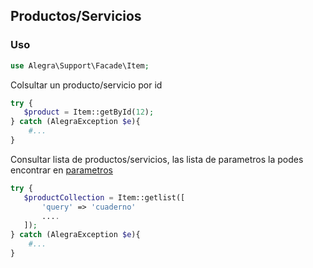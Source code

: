 
## Productos/Servicios

### Uso 

```php
use Alegra\Support\Facade\Item;
```

Colsultar un producto/servicio por id

```php
try {
   $product = Item::getById(12);
} catch (AlegraException $e){
    #...
}
```

Consultar lista de productos/servicios, las lista de parametros la podes encontrar en [parametros](https://developer.alegra.com/docs/lista-de-productos-o-servicios)

```php
try {
   $productCollection = Item::getlist([
       'query' => 'cuaderno'
       ....
   ]);
} catch (AlegraException $e){
    #...
}
```